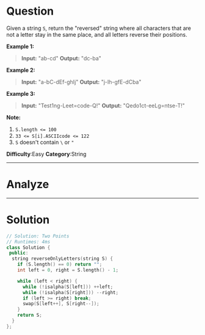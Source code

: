 
# Question

Given a string  `S`, return the "reversed" string where all characters that are not a letter stay in the same place, and all letters reverse their positions.

**Example 1:**

> **Input:** "ab-cd"
> **Output:** "dc-ba"

**Example 2:**

> **Input:** "a-bC-dEf-ghIj"
> **Output:** "j-Ih-gfE-dCba"

**Example 3:**

> **Input:** "Test1ng-Leet=code-Q!"
> **Output:** "Qedo1ct-eeLg=ntse-T!"

**Note:**

1. `S.length <= 100`
2. `33 <= S[i].ASCIIcode <= 122`
3. `S`  doesn't contain  `\`  or  `"`

**Difficulty**:Easy
**Category**:String


------------

# Analyze

------------

# Solution

```cpp
// Solution: Two Points
// Runtimes: 4ms
class Solution {
 public:
  string reverseOnlyLetters(string S) {
    if (S.length() == 0) return "";
    int left = 0, right = S.length() - 1;

    while (left < right) {
      while (!isalpha(S[left])) ++left;
      while (!isalpha(S[right])) --right;
      if (left >= right) break;
      swap(S[left++], S[right--]);
    }
    return S;
  }
};
```